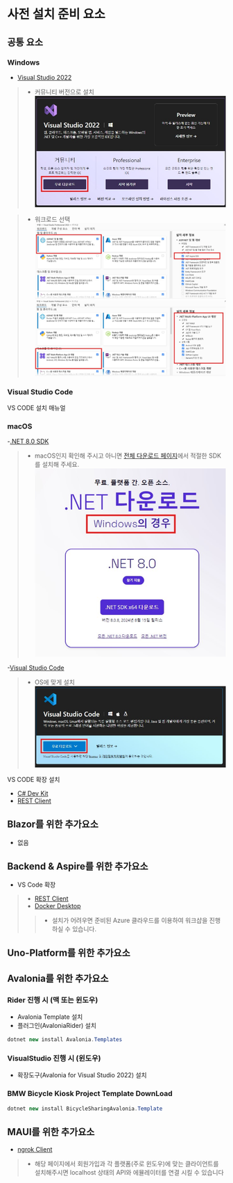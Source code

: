 # 사전 설치 준비 요소

## 공통 요소

### Windows
- [Visual Studio 2022](https://visualstudio.microsoft.com/ko/downloads/)
>- 커뮤니티 버전으로 설치   
>![VS2022](./images/vs2022.jpg)

>- 워크로드 선택   
>![apsnetcore](./images/aspnetcore.jpg)   
>![maui](./images/maui.jpg)

### Visual Studio Code
VS CODE 설치 매뉴얼

### macOS
-[.NET 8.0 SDK](https://dotnet.microsoft.com/ko-kr/download)
>- macOS인지 확인해 주시고 아니면 [전체 다운로드 페이지](https://dotnet.microsoft.com/ko-kr/download/dotnet/8.0)에서 적절한 SDK를 설치해 주세요.   
>![dotnet8](./images/dotnet8.jpg)   

-[Visual Studio Code](https://visualstudio.microsoft.com/ko/downloads/)
>- OS에 맞게 설치   
>![VSCODE](./images/vscode.jpg)

VS CODE 확장 설치
- [C# Dev Kit](https://marketplace.visualstudio.com/items?itemName=ms-dotnettools.csdevkit)
- [REST Client](https://marketplace.visualstudio.com/items?itemName=humao.rest-client)

## Blazor를 위한 추가요소
- 없음

## Backend & Aspire를 위한 추가요소
- VS Code 확장
>- [REST Client](https://marketplace.visualstudio.com/items?itemName=humao.rest-client)
>- [Docker Desktop](https://www.docker.com/products/docker-desktop/)
>>- 설치가 어려우면 준비된 Azure 클라우드를 이용하여 워크샵을 진행하실 수 있습니다.

## Uno-Platform를 위한 추가요소

## Avalonia를 위한 추가요소

### Rider 진행 시 (맥 또는 윈도우)
- Avalonia Template 설치
- 플러그인(AvaloniaRider) 설치
```csharp
dotnet new install Avalonia.Templates
```

### VisualStudio 진행 시 (윈도우) 
- 확장도구(Avalonia for Visual Studio 2022) 설치

### BMW Bicycle Kiosk Project Template DownLoad
```csharp
dotnet new install BicycleSharingAvalonia.Template
```
## MAUI를 위한 추가요소
- [ngrok Client](https://ngrok.com/download)
>- 해당 페이지에서 회원가입과 각 플랫폼(주로 윈도우)에 맞는 클라이언트를 설치해주시면 localhost 상태의 API와 에뮬레이터를 연결 시킬 수 있습니다

